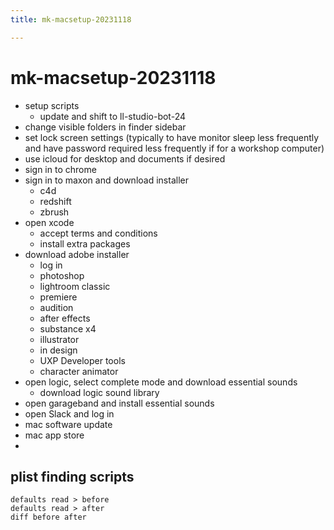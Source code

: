 ```yaml
---
title: mk-macsetup-20231118

---
```


# mk-macsetup-20231118

- setup scripts
    - update and shift to ll-studio-bot-24
- change visible folders in finder sidebar
- set lock screen settings (typically to have monitor sleep less frequently and have password required less frequently if for a workshop computer)
- use icloud for desktop and documents if desired
- sign in to chrome
- sign in to maxon and download installer
    - c4d
    - redshift
    - zbrush
- open xcode
    - accept terms and conditions
    - install extra packages
- download adobe installer
    - log in
    - photoshop
    - lightroom classic
    - premiere
    - audition
    - after effects
    - substance x4
    - illustrator
    - in design
    - UXP Developer tools
    - character animator
- open logic, select complete mode and download essential sounds
    - download logic sound library
- open garageband and install essential sounds
- open Slack and log in 
- mac software update
- mac app store
- 

## plist finding scripts

```
defaults read > before
defaults read > after
diff before after
```